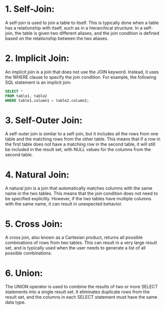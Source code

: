 # 1.  Self-Join: 
A self-join is used to join a table to itself. This is typically done when a table has a relationship with itself, such as in a hierarchical structure. In a self-join, the table is given two different aliases, and the join condition is defined based on the relationship between the two aliases.  
# 2.  Implicit Join: 
An implicit join is a join that does not use the JOIN keyword. Instead, it uses the WHERE clause to specify the join condition. For example, the following SQL statement is an implicit join:
```sql
SELECT * 
FROM table1, table2 
WHERE table1.column1 = table2.column2;
```

# 3.  Self-Outer Join:
A self-outer join is similar to a self-join, but it includes all the rows from one table and the matching rows from the other table. This means that if a row in the first table does not have a matching row in the second table, it will still be included in the result set, with NULL values for the columns from the second table.

# 4.  Natural Join: 
A natural join is a join that automatically matches columns with the same name in the two tables. This means that the join condition does not need to be specified explicitly. However, if the two tables have multiple columns with the same name, it can result in unexpected behavior.

# 5.  Cross Join:
A cross join, also known as a Cartesian product, returns all possible combinations of rows from two tables. This can result in a very large result set, and is typically used when the user needs to generate a list of all possible combinations.

# 6.  Union:
The UNION operator is used to combine the results of two or more SELECT statements into a single result set. It eliminates duplicate rows from the result set, and the columns in each SELECT statement must have the same data type.
